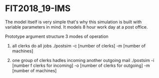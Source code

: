 # FIT2018_19-IMS

The model itself is very simple that's why this simulation is built with variable parameters in mind.
It models 8 hour work day at a post office.

Prototype argument structure
3 modes of operation
1. all clerks do all jobs
    ./postsim -c [number of clerks] -m [number of machines]

2. one group of clerks hadles incoming another outgoing mail
    ./postsim -i [number f clerks for incoming] -o [number of clerks for outgoing] -m [number of machines]
